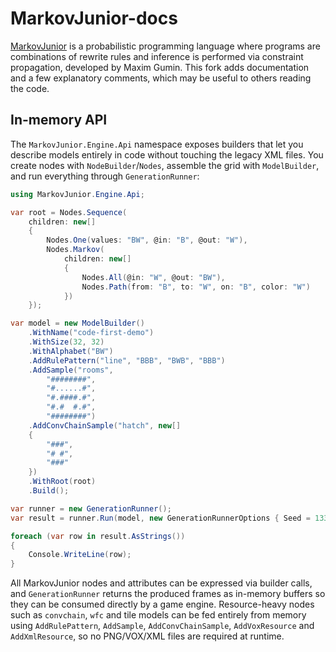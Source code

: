 # MarkovJunior-docs
[MarkovJunior](https://github.com/mxgmn/MarkovJunior) is a probabilistic programming language where programs are combinations of rewrite rules and inference is performed via constraint propagation, developed by Maxim Gumin. This fork adds documentation and a few explanatory comments, which may be useful to others reading the code.

## In-memory API

The `MarkovJunior.Engine.Api` namespace exposes builders that let you describe models entirely in code without touching the legacy XML files. You create nodes with `NodeBuilder`/`Nodes`, assemble the grid with `ModelBuilder`, and run everything through `GenerationRunner`:

```csharp
using MarkovJunior.Engine.Api;

var root = Nodes.Sequence(
    children: new[]
    {
        Nodes.One(values: "BW", @in: "B", @out: "W"),
        Nodes.Markov(
            children: new[]
            {
                Nodes.All(@in: "W", @out: "BW"),
                Nodes.Path(from: "B", to: "W", on: "B", color: "W")
            })
    });

var model = new ModelBuilder()
    .WithName("code-first-demo")
    .WithSize(32, 32)
    .WithAlphabet("BW")
    .AddRulePattern("line", "BBB", "BWB", "BBB")
    .AddSample("rooms",
        "########",
        "#......#",
        "#.####.#",
        "#.#  #.#",
        "########")
    .AddConvChainSample("hatch", new[]
    {
        "###",
        "# #",
        "###"
    })
    .WithRoot(root)
    .Build();

var runner = new GenerationRunner();
var result = runner.Run(model, new GenerationRunnerOptions { Seed = 1337 });

foreach (var row in result.AsStrings())
{
    Console.WriteLine(row);
}
```

All MarkovJunior nodes and attributes can be expressed via builder calls, and `GenerationRunner` returns the produced frames as in-memory buffers so they can be consumed directly by a game engine. Resource-heavy nodes such as `convchain`, `wfc` and tile models can be fed entirely from memory using `AddRulePattern`, `AddSample`, `AddConvChainSample`, `AddVoxResource` and `AddXmlResource`, so no PNG/VOX/XML files are required at runtime.

